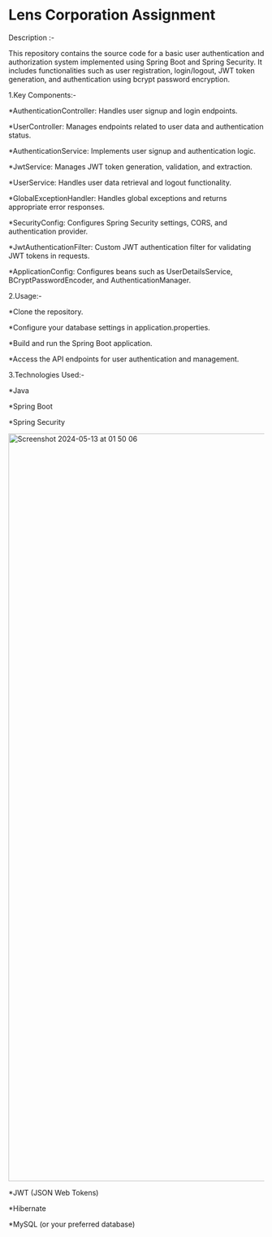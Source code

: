 # Lens Corporation Assignment

Description :- 

This repository contains the source code for a basic user authentication and authorization system implemented using Spring Boot and Spring Security. It includes functionalities such as user registration, login/logout, JWT token generation, and authentication using bcrypt password encryption.




1.Key Components:-
 
 *AuthenticationController: Handles user signup and login endpoints.
 
 *UserController: Manages endpoints related to user data and authentication status.
 
 *AuthenticationService: Implements user signup and authentication logic.
 
 *JwtService: Manages JWT token generation, validation, and extraction.
 
 *UserService: Handles user data retrieval and logout functionality.
 
 *GlobalExceptionHandler: Handles global exceptions and returns appropriate error responses.
 
 *SecurityConfig: Configures Spring Security settings, CORS, and authentication provider.
 
 *JwtAuthenticationFilter: Custom JWT authentication filter for validating JWT tokens in requests.
 
 *ApplicationConfig: Configures beans such as UserDetailsService, BCryptPasswordEncoder, and AuthenticationManager.


2.Usage:-
 
 *Clone the repository.
 
 *Configure your database settings in application.properties.
 
 *Build and run the Spring Boot application.
 
 *Access the API endpoints for user authentication and management.


3.Technologies Used:-
 
 *Java
 
 *Spring Boot
 
 *Spring Security


<img width="1470" alt="Screenshot 2024-05-13 at 01 50 06" src="https://github.com/HarryPotter0107/Lens_Corporation_Assignment/assets/132452554/96e85948-9f22-4bf6-99ea-85460da3b8aa">

 
 
 *JWT (JSON Web Tokens)
 
 *Hibernate
 
 *MySQL (or your preferred database)
